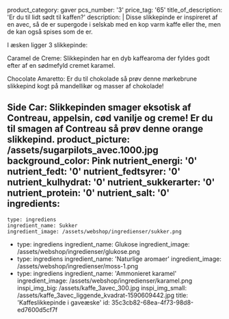 product_category: gaver
pcs_number: '3'
price_tag: '65'
title_of_description: 'Er du til lidt sødt til kaffen?'
description: |
  Disse slikkepinde er inspireret af en avec, så de er supergode i selskab med en kop varm kaffe eller the, men de kan også spises som de er.
  
  I æsken ligger 3 slikkepinde:
  
  Caramel de Creme: Slikkepinden har en dyb kaffearoma der fyldes godt efter af en sødmefyld cremet karamel.
  
  Chocolate Amaretto: Er du til chokolade så prøv denne mørkebrune slikkepind kogt på mandellikør og masser af chokolade!
  
  Side Car: Slikkepinden smager eksotisk af Contreau, appelsin, cød vanilje og creme! Er du til smagen af Contreau så prøv denne orange slikkepind.
product_picture: /assets/sugarpilots_avec.1000.jpg
background_color: Pink
nutrient_energi: '0'
nutrient_fedt: '0'
nutrient_fedtsyrer: '0'
nutrient_kulhydrat: '0'
nutrient_sukkerarter: '0'
nutrient_protein: '0'
nutrient_salt: '0'
ingredients:
  -
    type: ingrediens
    ingredient_name: Sukker
    ingredient_image: /assets/webshop/ingredienser/sukker.png
  -
    type: ingrediens
    ingredient_name: Glukose
    ingredient_image: /assets/webshop/ingredienser/glukose.png
  -
    type: ingrediens
    ingredient_name: 'Naturlige aromaer'
    ingredient_image: /assets/webshop/ingredienser/moss-1.png
  -
    type: ingrediens
    ingredient_name: 'Ammonieret karamel'
    ingredient_image: /assets/webshop/ingredienser/karamel.png
inspi_img_big: /assets/kaffe_3avec_300.jpg
inspi_img_small: /assets/kaffe_3avec_liggende_kvadrat-1590609442.jpg
title: 'Kaffeslikkepinde i gaveæske'
id: 35c3cb82-68ea-4f73-98d8-ed7600d5cf7f
